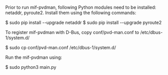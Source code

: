 Prior to run mif-pvdman, following Python modules need to be installed: netaddr, pyroute2.
Install them using the following commands:

  $ sudo pip install --upgrade netaddr
  $ sudo pip install --upgrade pyroute2

To register mif-pvdman with D-Bus, copy conf/pvd-man.conf to /etc/dbus-1/system.d/

  $ sudo cp conf/pvd-man.conf /etc/dbus-1/system.d/

Run the mif-pvdman using:

  $ sudo python3 main.py
